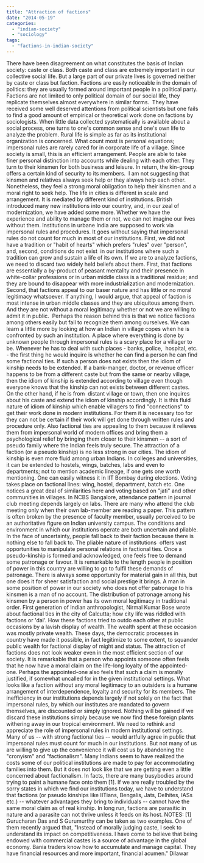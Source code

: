 ```yaml
---
title: "Attraction of factions"
date: "2014-05-19"
categories: 
  - "indian-society"
  - "sociology"
tags: 
  - "factions-in-indian-society"
---
```


There have been disagreement on what constitutes the basis of Indian society: caste or class. Both caste and class are extremely important in our collective social life. But a large part of our private lives is governed neither by caste or class but faction. Factions are easily noticeable in the domain of politics: they are usually formed around important people in a political party. Factions are not limited to only political domain of our social life, they replicate themselves almost everywhere in similar forms.  They have received some well deserved attentions from political scientists but one fails to find a good amount of empirical or theoretical work done on factions by sociologists. When little data collected systematically is available about a social process, one turns to one's common sense and one's own life to analyze the problem. Rural life is simple as far as its institutional organization is concerned. What count most is personal equations; impersonal rules are rarely cared for in corporate life of a village. Since society is small, this is an efficient arrangement. People are able to take finer personal distinction into accounts while dealing with each other. They turn to their kinsmen for both business and leisure. In return, the kin-group offers a certain kind of security to its members.  I am not suggesting that kinsmen and relatives always seek help or they always help each other. Nonetheless, they feel a strong moral obligation to help their kinsmen and a moral right to seek help. The life in cities is different in scale and arrangement. It is mediated by different kind of institutions. British introduced many new institutions into our country, and, in our zeal of modernization, we have added some more. Whether we have the experience and ability to manage them or not, we can not imagine our lives without them. Institutions in urbane India are supposed to work via impersonal rules and procedures. It goes without saying that impersonal rules do not count for much in most of our institutions. First, we did not have a tradition or "habit of hearts" which prefers "rules" over "person", and, second, conditions do not exist  in our institutions where such a tradition can grow and sustain a life of its own. If we are to analyze factions, we need to discard two widely held beliefs about them. First, that factions are essentially a by-product of peasant mentality and their presence in white-collar professions or in urban middle class is a traditional residue; and they are bound to disappear with more industrialization and modernization.  Second, that factions appeal to our baser nature and has little or no moral legitimacy whatsoever. If anything, I would argue, that appeal of faction is most intense in urban middle classes and they are ubiquitous among them. And they are not without a moral legitimacy whether or not we are willing to admit it in public.  Perhaps the reason behind this is that we notice factions among others easily but fail to recognize them among ourselves. We can learn a little more by looking at how an Indian in village copes when he is confronted by such an institution. A place where everything is done by unknown people through impersonal rules is a scary place for a villager to be. Whenever he has to deal with such places - banks, police,  hospital, etc. - the first thing he would inquire is whether he can find a person he can find some factional ties. If such a person does not exists then the idiom of kinship needs to be extended. If a bank-manger, doctor, or revenue officer happens to be from a different caste but from the same or nearby village, then the idiom of kinship is extended according to village even though everyone knows that the kinship can not exists between different castes. On the other hand, if he is from  distant village or town, then one inquires about his caste and extend the idiom of kinship accordingly. It is this fluid nature of idiom of kinship which enable villagers to find "connections" to get their work done in modern institutions. For them it is necessary too for they can not be certain if their work will get done through written rules and procedure only. Also factional ties are appealing to them because it relieves them from impersonal world of modern offices and bring them a psychological relief by bringing them closer to their kinsmen -- a sort of pseudo family where the Indian feels truly secure. The attraction of a faction (or a pseudo kinship) is no less strong in our cities. The idiom of kinship is even more fluid among urban Indians. In colleges and universities, it can be extended to hostels, wings, batches, labs and even to departments; not to mention academic lineage, if one gets one worth mentioning. One can easily witness it in IIT Bombay during elections. Voting takes place on factional lines: wing, hostel, department, batch etc. One notices a great deal of similarities here and voting based on "jati" and other communities in villages. In NCBS Bangalore, attendance pattern in journal club meeting depends largely on labs. There are many who attend the club meeting only when their own lab-member are reading a paper. This pattern is often broken by the presence of faculty member, usually perceived to be an authoritative figure on Indian university campus. The conditions and environment in which our institutions operate are both uncertain and pliable. In the face of uncertainty, people fall back to their faction because there is nothing else to fall back to. The pliable nature of institutions  offers vast opportunities to manipulate personal relations in factional ties. Once a pseudo-kinship is formed and acknowledged, one feels free to demand some patronage or favour. It is remarkable to the length people in position of power in this country are willing to go to fulfil these demands of patronage. There is always some opportunity for material gain in all this, but one does it for sheer satisfaction and social prestige it brings. A man in some position of power in our society who does not offer patronage to his kinsmen is a man of no account. The distribution of patronage among his kinsmen by a person in power has its own moral legitimacy in traditional order. First generation of Indian anthropologist, Nirmal Kumar Bose wrote about factional ties in the city of Calcutta; how city life was riddled with factions or 'dal'. How these factions tried to outdo each other at public occasions by a lavish display of wealth. The wealth spent at these occasion was mostly private wealth. These days, the democratic processes in country have made it possible, in fact legitimize to some extent, to squander public wealth for factional display of might and status. The attraction of factions does not look weaker even in the most efficient section of our society. It is remarkable that a person who appoints someone often feels that he now have a moral claim on the life-long loyalty of the appointed-one. Perhaps the appointed-one also feels that such a claim is morally justified, if somewhat uncalled for in the given institutional settings. What looks like a faction without any moral legitimacy to an outsiders is a humane arrangement of interdependence, loyalty and security for its members. The inefficiency in our institutions depends largely if not solely on the fact that impersonal rules, by which our institutes are mandated to govern themselves, are discounted or simply ignored. Nothing will be gained if we discard these institutions simply because we now find these foreign plants withering away in our tropical environment. We need to rethink and appreciate the role of impersonal rules in modern institutional settings.  Many of us -- with strong factional ties -- would artfully agree in public that impersonal rules must count for much in our institutions. But not many of us are willing to give up the convenience it will cost us by abandoning the "cronyism" and "factionalism". Many Indians seem to have realized the costs some of our political institutions are made to pay for accommodating families into them. But it does not look like that we are getting even a little concerned about factionalism. In facts, there are many busybodies around trying to paint a humane face onto them \[1\]. If we are really troubled by the sorry states in which we find our institutions today, we have to understand that factions (or pseudo kinships like IITians, Bengalis, Jats, Delhites, IASs etc.) -- whatever advantages they bring to individuals -- cannot have the same moral claim as of real kinship. In long run, factions are parasitic in nature and a parasite can not thrive unless it feeds on its host. NOTES: \[1\] Gurucharan Das and S Gurumurthy can be taken as two examples. One of them recently argued that, "Instead of morally judging caste, I seek to understand its impact on competitiveness. I have come to believe that being endowed with commercial castes is a source of advantage in the global economy. Bania traders know how to accumulate and manage capital. They have financial resources and more important, financial acumen." Dilawar
